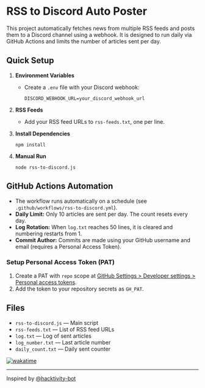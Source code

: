 # RSS to Discord Auto Poster

This project automatically fetches news from multiple RSS feeds and posts them to a Discord channel using a webhook. It is designed to run daily via GitHub Actions and limits the number of articles sent per day.

## Quick Setup

1. **Environment Variables**
   - Create a `.env` file with your Discord webhook:
     ```
     DISCORD_WEBHOOK_URL=your_discord_webhook_url
     ```

2. **RSS Feeds**
   - Add your RSS feed URLs to `rss-feeds.txt`, one per line.

3. **Install Dependencies**
   ```
   npm install
   ```

4. **Manual Run**
   ```
   node rss-to-discord.js
   ```

## GitHub Actions Automation
- The workflow runs automatically on a schedule (see `.github/workflows/rss-to-discord.yml`).
- **Daily Limit:** Only 10 articles are sent per day. The count resets every day.
- **Log Rotation:** When `log.txt` reaches 50 lines, it is cleared and numbering restarts from 1.
- **Commit Author:** Commits are made using your GitHub username and email (requires a Personal Access Token).

### Setup Personal Access Token (PAT)
1. Create a PAT with `repo` scope at [GitHub Settings > Developer settings > Personal access tokens](https://github.com/settings/tokens).
2. Add the token to your repository secrets as `GH_PAT`.

## Files
- `rss-to-discord.js` — Main script
- `rss-feeds.txt` — List of RSS feed URLs
- `log.txt` — Log of sent articles
- `log_number.txt` — Last article number
- `daily_count.txt` — Daily sent counter

[![wakatime](https://wakatime.com/badge/github/rickyzakariap/bot-push.svg)](https://wakatime.com/badge/github/rickyzakariap/bot-push)

---

Inspired by [@hacktivity-bot](https://github.com/dwisiswant0/hacktivity-bot)
